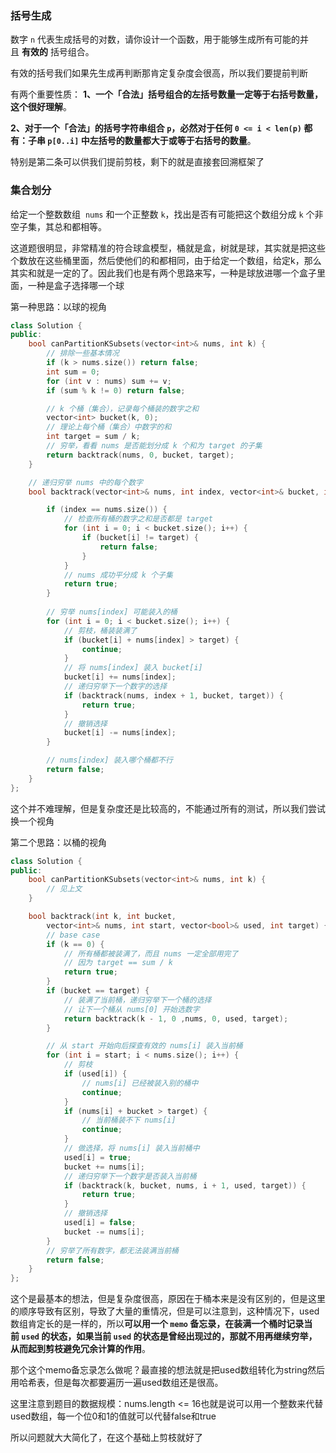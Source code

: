 ### 括号生成
数字 `n` 代表生成括号的对数，请你设计一个函数，用于能够生成所有可能的并且 **有效的** 括号组合。

有效的括号我们如果先生成再判断那肯定复杂度会很高，所以我们要提前判断

有两个重要性质：
**1、一个「合法」括号组合的左括号数量一定等于右括号数量，这个很好理解**。

**2、对于一个「合法」的括号字符串组合 `p`，必然对于任何 `0 <= i < len(p)` 都有：子串 `p[0..i]` 中左括号的数量都大于或等于右括号的数量**。

特别是第二条可以供我们提前剪枝，剩下的就是直接套回溯框架了

### 集合划分
给定一个整数数组  `nums` 和一个正整数 `k`，找出是否有可能把这个数组分成 `k` 个非空子集，其总和都相等。

这道题很明显，非常精准的符合球盒模型，桶就是盒，树就是球，其实就是把这些个数放在这些桶里面，然后使他们的和都相同，由于给定一个数组，给定k，那么其实和就是一定的了。因此我们也是有两个思路来写，一种是球放进哪一个盒子里面，一种是盒子选择哪一个球

第一种思路：以球的视角
```cpp
class Solution {
public:
    bool canPartitionKSubsets(vector<int>& nums, int k) {
        // 排除一些基本情况
        if (k > nums.size()) return false;
        int sum = 0;
        for (int v : nums) sum += v;
        if (sum % k != 0) return false;

        // k 个桶（集合），记录每个桶装的数字之和
        vector<int> bucket(k, 0);
        // 理论上每个桶（集合）中数字的和
        int target = sum / k;
        // 穷举，看看 nums 是否能划分成 k 个和为 target 的子集
        return backtrack(nums, 0, bucket, target);
    }

    // 递归穷举 nums 中的每个数字
    bool backtrack(vector<int>& nums, int index, vector<int>& bucket, int target) {

        if (index == nums.size()) {
            // 检查所有桶的数字之和是否都是 target
            for (int i = 0; i < bucket.size(); i++) {
                if (bucket[i] != target) {
                    return false;
                }
            }
            // nums 成功平分成 k 个子集
            return true;
        }
        
        // 穷举 nums[index] 可能装入的桶
        for (int i = 0; i < bucket.size(); i++) {
            // 剪枝，桶装装满了
            if (bucket[i] + nums[index] > target) {
                continue;
            }
            // 将 nums[index] 装入 bucket[i]
            bucket[i] += nums[index];
            // 递归穷举下一个数字的选择
            if (backtrack(nums, index + 1, bucket, target)) {
                return true;
            }
            // 撤销选择
            bucket[i] -= nums[index];
        }

        // nums[index] 装入哪个桶都不行
        return false;
    }
};
```

这个并不难理解，但是复杂度还是比较高的，不能通过所有的测试，所以我们尝试换一个视角

第二个思路：以桶的视角
```cpp
class Solution {
public:
    bool canPartitionKSubsets(vector<int>& nums, int k) {
        // 见上文
    }

    bool backtrack(int k, int bucket, 
        vector<int>& nums, int start, vector<bool>& used, int target) {
        // base case
        if (k == 0) {
            // 所有桶都被装满了，而且 nums 一定全部用完了
            // 因为 target == sum / k
            return true;
        }
        if (bucket == target) {
            // 装满了当前桶，递归穷举下一个桶的选择
            // 让下一个桶从 nums[0] 开始选数字
            return backtrack(k - 1, 0 ,nums, 0, used, target);
        }

        // 从 start 开始向后探查有效的 nums[i] 装入当前桶
        for (int i = start; i < nums.size(); i++) {
            // 剪枝
            if (used[i]) {
                // nums[i] 已经被装入别的桶中
                continue;
            }
            if (nums[i] + bucket > target) {
                // 当前桶装不下 nums[i]
                continue;
            }
            // 做选择，将 nums[i] 装入当前桶中
            used[i] = true;
            bucket += nums[i];
            // 递归穷举下一个数字是否装入当前桶
            if (backtrack(k, bucket, nums, i + 1, used, target)) {
                return true;
            }
            // 撤销选择
            used[i] = false;
            bucket -= nums[i];
        }
        // 穷举了所有数字，都无法装满当前桶
        return false;
    }
};
```
这个是最基本的想法，但是复杂度很高，原因在于桶本来是没有区别的，但是这里的顺序导致有区别，导致了大量的重情况，但是可以注意到，这种情况下，used数组肯定长的是一样的，所以**可以用一个 `memo` 备忘录，在装满一个桶时记录当前 `used` 的状态，如果当前 `used` 的状态是曾经出现过的，那就不用再继续穷举，从而起到剪枝避免冗余计算的作用**。

那个这个memo备忘录怎么做呢？最直接的想法就是把used数组转化为string然后用哈希表，但是每次都要遍历一遍used数组还是很高。

这里注意到题目的数据规模：nums.length <= 16也就是说可以用一个整数来代替used数组，每一个位0和1的值就可以代替false和true

所以问题就大大简化了，在这个基础上剪枝就好了
